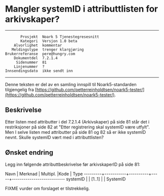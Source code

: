Mangler systemID i attributtlisten for arkivskaper?
===================================================

 ------------------  ---------------------------------
           Prosjekt  Noark 5 Tjenestegresesnitt
           Kategori  Versjon 1.0 beta
        Alvorlighet  kommentar
       Meldingstype  trenger klargjøring
    Brukerreferanse  pere@hungry.com
        Dokumentdel  7.2.1.4
         Sidenummer  81
        Linjenummer  ?
    Innsendingsdato  ikke sendt inn
 ------------------  ---------------------------------

Denne teksten er del av en samling innspill til Noark5-standarden
tilgjengelig fra [https://github.com/petterreinholdtsen/noark5-tester/](https://github.com/petterreinholdtsen/noark5-tester/).

Beskrivelse
-----------

Etter listen med attributter i del 7.2.1.4 (Arkivskaper) på side 81
står det i restriksjoner på side 82 at "Etter registrering skal
systemID være utfylt".  Men I selve listen med attributter på side 81
og 82 så er ikke systemID nevnt.  Skulle systemID vært med i
attributtlisten?

Ønsket endring
--------------

Legg inn følgende attributtbeskrivelse før arkivskaperID på side 81:

 Navn     | Merknad   | Multipl. |Kode | Type
 ---------+-----------+----------+-----+---------------------------
 systemID |           | [1..1]   |     | SystemID

FIXME vurder om forslaget er tilstrekkelig.
